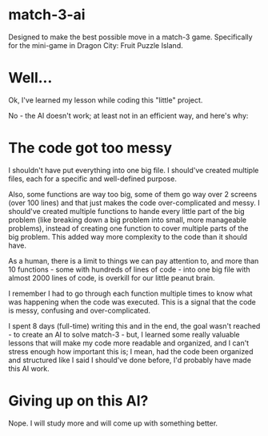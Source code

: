 # match-3-ai
Designed to make the best possible move in a match-3 game. Specifically for the mini-game in Dragon City: Fruit Puzzle Island.

# Well...
Ok, I've learned my lesson while coding this "little" project.

No - the AI doesn't work; at least not in an efficient way, and here's why:

# The code got too messy
I shouldn't have put everything into one big file. I should've created multiple files, each for a specific and well-defined purpose.

Also, some functions are way too big, some of them go way over 2 screens (over 100 lines) and that just makes the code over-complicated and messy. I should've created multiple functions to hande every little part of the big problem (like breaking down a big problem into small, more manageable problems), instead of creating one function to cover multiple parts of the big problem. This added way more complexity to the code than it should have.

As a human, there is a limit to things we can pay attention to, and more than 10 functions - some with hundreds of lines of code - into one big file with almost 2000 lines of code, is overkill for our little peanut brain.

I remember I had to go through each function multiple times to know what was happening when the code was executed. This is a signal that the code is messy, confusing and over-complicated.

I spent 8 days (full-time) writing this and in the end, the goal wasn't reached - to create an AI to solve match-3 - but, I learned some really valuable lessons that will make my code more readable and organized, and I can't stress enough how important this is; I mean, had the code been organized and structured like I said I should've done before, I'd probably have made this AI work.

# Giving up on this AI?

Nope. I will study more and will come up with something better.
